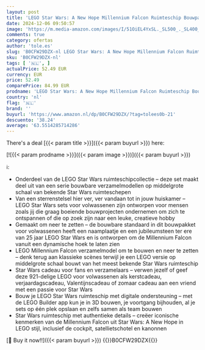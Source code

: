 ```yaml
---
layout: post
title: 'LEGO Star Wars: A New Hope Millennium Falcon Ruimteschip Bouwpakket voor Volwassenen  Creatieve Hobby en Decoratie  Beroemd Voertuig om te Verzamelen  Kerstcadeau voor Hem of Haar  Man of Vrouw 75375'
date: 2024-12-06 09:50:57
image: 'https://m.media-amazon.com/images/I/51OiEL4YxSL._SL500_._SL400_.jpg'
comments: true
category: ofertas
author: 'tole.es'
slug: 'B0CFW29DZX-nl LEGO Star Wars: A New Hope Millennium Falcon Ruimteschip...'
sku: 'B0CFW29DZX-nl'
tags: [ '🇳🇱', ]
actualPrice: 52.49 EUR
currency: EUR
price: 52.49
comparePrice: 84.99 EUR
prodname: 'LEGO Star Wars: A New Hope Millennium Falcon Ruimteschip Bouwpakket voor Volwassenen  Creatieve Hobby en Decoratie  Beroemd Voertuig om te Verzamelen  Kerstcadeau voor Hem of Haar  Man of Vrouw 75375'
country: 'nl'
flag: '🇳🇱'
brand: ''
buyurl: 'https://www.amazon.nl/dp/B0CFW29DZX/?tag=tolees0b-21'
descuento: '38.24'
average: '63.5514285714286'
---
```


There's a deal [{{< param title >}}]({{< param buyurl >}})  here:

[![{{< param prodname >}}]({{< param image >}})]({{< param buyurl >}})

ℹ️:

- Onderdeel van de LEGO Star Wars ruimteschipcollectie – deze set maakt deel uit van een serie bouwbare verzamelmodellen op middelgrote schaal van bekende Star Wars ruimteschepen
- Van een sterrenstelsel hier ver, ver vandaan tot in jouw huiskamer – LEGO Star Wars sets voor volwassenen zijn ontworpen voor mensen zoals jij die graag boeiende bouwprojecten ondernemen om zich te ontspannen of die op zoek zijn naar een leuke, creatieve hobby
- Gemaakt om neer te zetten – de bouwbare standaard in dit bouwpakket voor volwassenen heeft een naamplaatje en een jubileumsteen ter ere van 25 jaar LEGO Star Wars en is ontworpen om de Millennium Falcon vanuit een dynamische hoek te laten zien
- LEGO Millennium Falcon verzamelmodel om te bouwen en neer te zetten – denk terug aan klassieke scènes terwijl je een LEGO versie op middelgrote schaal bouwt van het meest bekende Star Wars ruimteschip
- Star Wars cadeau voor fans en verzamelaars – verwen jezelf of geef deze 921-delige LEGO voor volwassenen als kerstcadeau, verjaardagscadeau, Valentijnscadeau of zomaar cadeau aan een vriend met een passie voor Star Wars
- Bouw je LEGO Star Wars ruimteschip met digitale ondersteuning – met de LEGO Builder app kun je in 3D bouwen, je voortgang bijhouden, al je sets op één plek opslaan en zelfs samen als team bouwen
- Star Wars ruimteschip met authentieke details – creëer iconische kenmerken van de Millennium Falcon uit Star Wars: A New Hope in LEGO stijl, inclusief de cockpit, satellietschotel en kanonnen

[🛒 Buy it now!!]({{< param buyurl >}})
{{<world>}}B0CFW29DZX{{</world>}}
